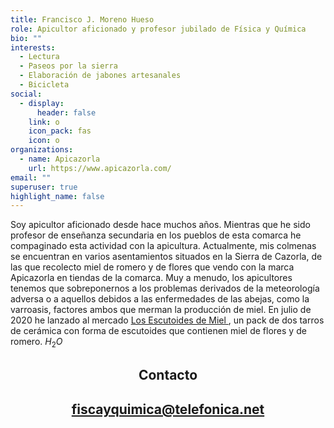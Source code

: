 ```yaml
---
title: Francisco J. Moreno Hueso
role: Apicultor aficionado y profesor jubilado de Física y Química
bio: ""
interests:
  - Lectura
  - Paseos por la sierra
  - Elaboración de jabones artesanales
  - Bicicleta
social:
  - display:
      header: false
    link: o
    icon_pack: fas
    icon: o
organizations:
  - name: Apicazorla
    url: https://www.apicazorla.com/
email: ""
superuser: true
highlight_name: false
---
```


Soy apicultor aficionado desde hace muchos años. Mientras que he sido profesor de enseñanza secundaria en los pueblos de esta comarca he compaginado esta actividad con la apicultura. Actualmente, mis colmenas se encuentran en varios asentamientos situados en la Sierra de Cazorla, de las que recolecto miel de romero y de flores que vendo con la marca Apicazorla en tiendas de la comarca. Muy a menudo, los apicultores tenemos que sobreponernos a los problemas derivados de la meteorología adversa o a aquellos debidos a las enfermedades de las abejas, como la varroasis, factores ambos que merman la producción de miel. En julio de 2020 he lanzado al mercado [Los Escutoides de Miel ](https://www.apicazorla.com/post/getting-started), un pack de dos tarros de cerámica con forma de escutoides que contienen miel de flores y de romero. $H_2O$

<center>
  <h2> Contacto
    </center>
<center>
 <h2><a href="mailto:fisicayquimica@telefonica.net">fiscayquimica@telefonica.net</a>
  </center>
